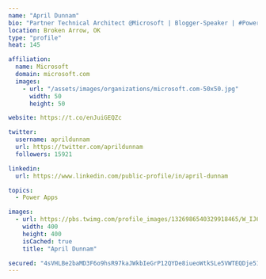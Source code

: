 ```yaml
---
name: "April Dunnam"
bio: "Partner Technical Architect @Microsoft | Blogger-Speaker | #PowerApps, #PowerAutomate, #Office365, #SharePoint | #WIT | #Karaoke Queen"
location: Broken Arrow, OK
type: "profile"
heat: 145

affiliation:
  name: Microsoft
  domain: microsoft.com
  images:
    - url: "/assets/images/organizations/microsoft.com-50x50.jpg"
      width: 50
      height: 50

website: https://t.co/enJuiGEQZc

twitter:
  username: aprildunnam
  url: https://twitter.com/aprildunnam
  followers: 15921

linkedin:
  url: https://www.linkedin.com/public-profile/in/april-dunnam

topics:
  - Power Apps

images:
  - url: https://pbs.twimg.com/profile_images/1326986540329918465/W_IJ6Ih2_400x400.jpg
    width: 400
    height: 400
    isCached: true
    title: "April Dunnam"

secured: "4sVHLBe2baMD3F6o9hsR97kaJWkbIeGrP12QYDe8iueoWtkSLe5VWTEQDje513hn8u7mYnNa1HIKcVrQWTIbSoBFLCNnecE43mJewJHX0SKqbPjLOqhrOiCJluM97h++c942aT7EGRAlVgmLayPA6VqbIqguLQdYzTuaTh89zz8FxryuE4d62ZgEo5SO0bg1gdufcrNSctv5kMqtbq8WeOaZaPt2mnFbVAHbZ7Ht/zxOvjv7uCcoIj9WemV+x6EODJeB0B4rdKZ4JlC6UKH521f2ZiXHowLNITHIvQH1MJiCYVHABgBRoQpjpWJ0kb++1jTfoxeX+bYpQtEK41zftNk/Scx8Y1jCxzWRBU57Nkl+t8iBfkV3bZN2YQ7Uq1xGV9Lol2EJ9pp6IXhnpQvodMgtoIH7ytLJm8yYKgF+dhY=;Tl63A/rF+Dn5tYY3BOxCwA=="
---
```


